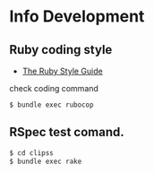 Info Development
===============

Ruby coding style
----------------

* [The Ruby Style Guide](https://github.com/bbatsov/ruby-style-guide)

check coding command
```
$ bundle exec rubocop
```



RSpec test comand.
-----------------

```bash
$ cd clipss
$ bundle exec rake
```
